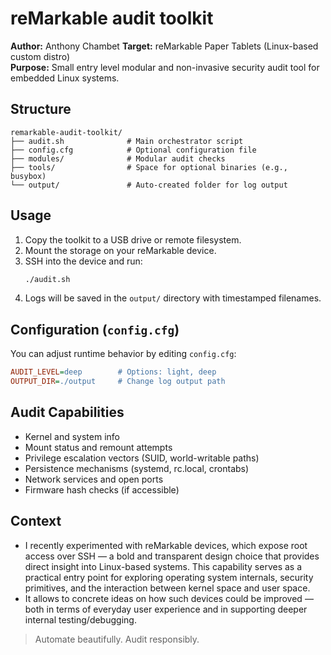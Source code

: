 # reMarkable audit toolkit

**Author:** Anthony Chambet
**Target:** reMarkable Paper Tablets (Linux-based custom distro)  
**Purpose:** Small entry level modular and non-invasive security audit tool for embedded Linux systems.

## Structure

```
remarkable-audit-toolkit/
├── audit.sh              # Main orchestrator script
├── config.cfg            # Optional configuration file
├── modules/              # Modular audit checks
├── tools/                # Space for optional binaries (e.g., busybox)
└── output/               # Auto-created folder for log output
```

## Usage

1. Copy the toolkit to a USB drive or remote filesystem.
2. Mount the storage on your reMarkable device.
3. SSH into the device and run:
   ```bash
   ./audit.sh
   ```
4. Logs will be saved in the `output/` directory with timestamped filenames.

## Configuration (`config.cfg`)

You can adjust runtime behavior by editing `config.cfg`:

```ini
AUDIT_LEVEL=deep        # Options: light, deep
OUTPUT_DIR=./output     # Change log output path
```

## Audit Capabilities

- Kernel and system info
- Mount status and remount attempts
- Privilege escalation vectors (SUID, world-writable paths)
- Persistence mechanisms (systemd, rc.local, crontabs)
- Network services and open ports
- Firmware hash checks (if accessible)

## Context

- I recently experimented with reMarkable devices, which expose root access over SSH — a bold and transparent design choice that provides direct insight into Linux-based systems. This capability serves as a practical entry point for exploring operating system internals, security primitives, and the interaction between kernel space and user space.
- It allows to concrete ideas on how such devices could be improved — both in terms of everyday user experience and in supporting deeper internal testing/debugging.

> Automate beautifully. Audit responsibly.
